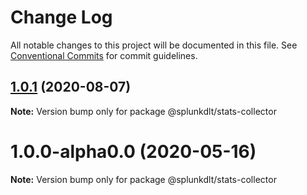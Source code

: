 # Change Log

All notable changes to this project will be documented in this file.
See [Conventional Commits](https://conventionalcommits.org) for commit guidelines.

## [1.0.1](https://github.com/splunk/dlt-connect-libs/compare/@splunkdlt/stats-collector@1.0.0...@splunkdlt/stats-collector@1.0.1) (2020-08-07)

**Note:** Version bump only for package @splunkdlt/stats-collector





# 1.0.0-alpha0.0 (2020-05-16)

**Note:** Version bump only for package @splunkdlt/stats-collector
